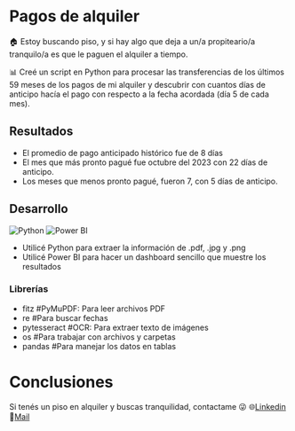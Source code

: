 # Pagos de alquiler

🏠 Estoy buscando piso, y si hay algo que deja a un/a propiteario/a tranquilo/a es que le paguen el alquiler a tiempo.

📊 Creé un script en Python para procesar las transferencias de los últimos 59 meses de los pagos de mi alquiler y descubrir con cuantos días de anticipo hacía el pago con respecto a la fecha acordada (día 5 de cada mes).

## Resultados
- El promedio de pago anticipado histórico fue de 8 días
- El mes que más pronto pagué fue octubre del 2023 con 22 días de anticipo.
- Los meses que menos pronto pagué, fueron 7, con 5 días de anticipo.

## Desarrollo
![Python](https://github.com/user-attachments/assets/5d17e8df-be26-4840-8559-152b20c40981)
![Power BI](https://github.com/user-attachments/assets/a6bd8499-0edd-4510-add2-4849b56337d1)

- Utilicé Python para extraer la información de .pdf, .jpg y .png
- Utilicé Power BI para hacer un dashboard sencillo que muestre los resultados

### Librerías
- fitz  #PyMuPDF: Para leer archivos PDF
- re  #Para buscar fechas
- pytesseract  #OCR: Para extraer texto de imágenes
- os  #Para trabajar con archivos y carpetas
- pandas #Para manejar los datos en tablas

# Conclusiones
Si tenés un piso en alquiler y buscas tranquilidad, contactame 😜
🌐[Linkedin](https://www.linkedin.com/in/fhlabate/)
📧[Mail](fhlabate@gmail.com)

